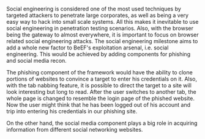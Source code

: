 Social engineering is considered one of the most used techniques by targeted attackers to penetrate large corporates, as well as being a very easy way to hack into small scale systems. All this makes it inevitable to use social engineering in penetration testing scenarios. Also, with the browser being the gateway to almost everywhere, it is important to focus on browser related social engineering attacks. The social engineering milestone aims to add a whole new factor to BeEF's exploitation arsenal, i.e. social engineering. This would be achieved by adding components for phishing and social media recon.

The phishing component of the framework would have the ability to clone portions of websites to convince a target to enter his credentials on it. Also, with the tab nabbing feature, it is possible to direct the target to a site will look interesting but long to read. After the user switches to another tab, the whole page is changed to resemble the login page of the phished website. Now the user might think that he has been logged out of his account and trip into entering his credentials in our phishing site.

On the other hand, the social media component plays a big role in acquiring information from different social networking websites. <Add text here>